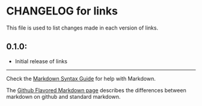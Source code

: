 # CHANGELOG for links

This file is used to list changes made in each version of links.

## 0.1.0:

* Initial release of links

- - -
Check the [Markdown Syntax Guide](http://daringfireball.net/projects/markdown/syntax) for help with Markdown.

The [Github Flavored Markdown page](http://github.github.com/github-flavored-markdown/) describes the differences between markdown on github and standard markdown.
